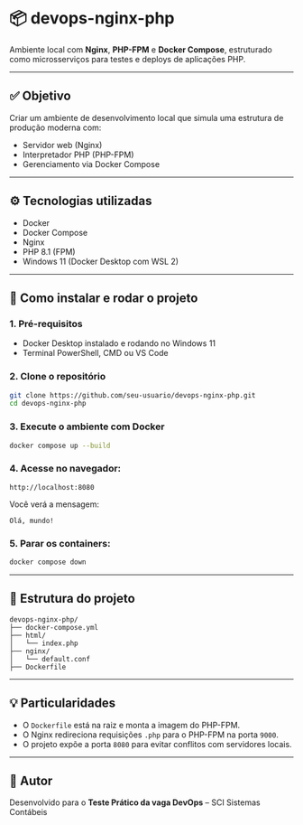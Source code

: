# 📦 devops-nginx-php

Ambiente local com **Nginx**, **PHP-FPM** e **Docker Compose**, estruturado como microsserviços para testes e deploys de aplicações PHP.

---

## ✅ Objetivo

Criar um ambiente de desenvolvimento local que simula uma estrutura de produção moderna com:
- Servidor web (Nginx)
- Interpretador PHP (PHP-FPM)
- Gerenciamento via Docker Compose

---

## ⚙️ Tecnologias utilizadas

- Docker
- Docker Compose
- Nginx
- PHP 8.1 (FPM)
- Windows 11 (Docker Desktop com WSL 2)

---

## 🚀 Como instalar e rodar o projeto

### 1. Pré-requisitos

- Docker Desktop instalado e rodando no Windows 11
- Terminal PowerShell, CMD ou VS Code

### 2. Clone o repositório

```bash
git clone https://github.com/seu-usuario/devops-nginx-php.git
cd devops-nginx-php
```

### 3. Execute o ambiente com Docker

```bash
docker compose up --build
```

### 4. Acesse no navegador:

```
http://localhost:8080
```

Você verá a mensagem:
```
Olá, mundo!
```

### 5. Parar os containers:

```bash
docker compose down
```

---

## 📁 Estrutura do projeto

```
devops-nginx-php/
├── docker-compose.yml
├── html/
│   └── index.php
├── nginx/
│   └── default.conf
├── Dockerfile
```

---

## 💡 Particularidades

- O `Dockerfile` está na raiz e monta a imagem do PHP-FPM.
- O Nginx redireciona requisições `.php` para o PHP-FPM na porta `9000`.
- O projeto expõe a porta `8080` para evitar conflitos com servidores locais.

---

## 📌 Autor

Desenvolvido para o **Teste Prático da vaga DevOps** – SCI Sistemas Contábeis